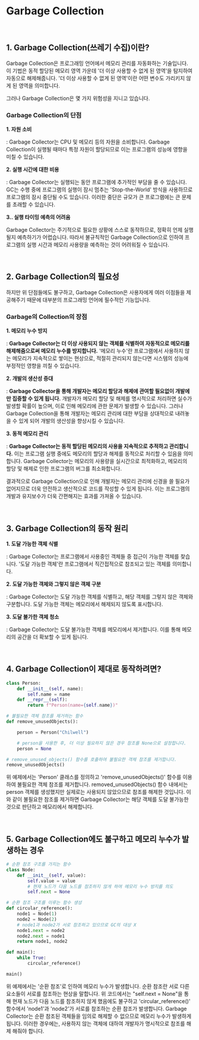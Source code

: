 <h1>Garbage Collection</h1>
<br>
<h2>1. Garbage Collection(쓰레기 수집)이란?</h2>

<p>Garbage Collection은 프로그래밍 언어에서 메모리 관리를 자동화하는 기술입니다. 이 기법은 동적 할당된 메모리 영역 가운데 '더 이상 사용할 수 없게 된 영역'을 
탐지하여 자동으로 해제해줍니다. '더 이상 사용할 수 없게 된 영역'이란 어떤 변수도 가리키지 않게 된 영역을 의미합니다. </p>
<p>그러나 Garbage Collection은 몇 가지 위험성을 지니고 있습니다.</p>

<h3>Garbage Collection의 단점</h3>
<b>1. 자원 소비</b>
<p>: Garbage Collector는 CPU 및 메모리 등의 자원을 소비합니다. Garbage Collection이 실행될 때마다 특정 자원이 할당되므로 이는 프로그램의 성능에 영향을 미칠 수 있습니다.</p>
<b>2. 실행 시간에 대한 비용</b>
<p>: Garbage Collector는 실행되는 동안 프로그램에 추가적인 부담을 줄 수 있습니다. GC는 수행 중에 프로그램의 실행이 잠시 멈추는 'Stop-the-World' 방식을 사용하므로 프로그램의 잠시 중단될 수도 있습니다. 이러한 중단은 규모가 큰 프로그램에는 큰 문제를 초래할 수 있습니다.</p>
<b>3.. 실행 타이밍 예측의 어려움</b>
<p>Garbage Collector는 주기적으로 필요한 상황에 스스로 동작하므로, 정확히 언제 실행될지 예측하기가 어렵습니다. 따라서 불규칙적인 Garbage Collection으로 인하여 프로그램의 실행 시간과 메모리 사용량을 예측하는 것이 어려워질 수 있습니다.</p>

<br>

<h2>2. Garbage Collection의 필요성</h2>

<p>하지만 위 단점들에도 불구하고, Garbage Collection은 사용자에게 여러 이점들을 제공해주기 때문에 대부분의 프로그래밍 언어에 필수적인 기능입니다.</p>

<h3>Garbage의 Collection의 장점</h3>
<b>1. 메모리 누수 방지</b>
<p>: <b>Garbage Collector는 더 이상 사용되지 않는 객체를 식별하여 자동적으로 메모리를 해제해줌으로써 메모리 누수를 방지합니다.</b> '메모리 누수'란 프로그램에서 사용하지 않는 메모리가 지속적으로 쌓이는 현상으로, 적절히 관리되지 않는다면 시스템의 성능에 부정적인 영향을 끼칠 수 있습니다.</p>
<b>2. 개발의 생산성 증대</b>
<p>: <b>Garbage Collector을 통해 개발자는 메모리 할당과 해제에 관여할 필요없이 개발에만 집중할 수 있게 됩니다.</b> 개발자가 메모리 할당 및 해제를 명시적으로 처리하면 실수가 발생할 확률이 높으며, 이로 인해 메모리에 관한 문제가 발생할 수 있습니다. 그러나 Garbage Collection을 통해 개발자는 메모리 관리에 대한 부담을 상대적으로 내려놓을 수 있게 되어 개발의 생산성을 향상시킬 수 있습니다.</p>
<b>3. 동적 메모리 관리</b>
<p>: <b>Garbage Collector는 동적 할당된 메모리의 사용을 지속적으로 추적하고 관리합니다.</b> 이는 프로그램 실행 중에도 메모리의 할당과 해제를 동적으로 처리할 수 있음을 의미합니다. Garbage Collector는 메모리의 사용량을 실시간으로 최적화하고, 메모리의 할당 및 해제로 인한 프로그램의 버그를 최소화합니다.</p>

<p>결과적으로 Garbage Collection으로 인해 개발자는 메모리 관리에 신경을 쓸 필요가 없어지므로 더욱 안전하고 생산적으로 코드를 작성할 수 있게 됩니다. 이는 프로그램의 개발과 유지보수가 더욱 간편해지는 효과를 가져올 수 있습니다.</p>

<br>

<h2>3. Garbage Collection의 동작 원리</h2>
<b>1. 도달 가능한 객체 식별</b>
<p>: Garbage Collector는 프로그램에서 사용중인 객체들 중 접근이 가능한 객체를 찾습니다. '도달 가능한 객체'란 프로그램에서 직간접적으로 참조되고 있는 객체를 의미합니다.</p>
<b>2. 도달 가능한 객체와 그렇지 않은 객체 구분</b>
<p>: Garbage Collector는 도달 가능한 객체를 식별하고, 해당 객체를 그렇지 않은 객체와 구분합니다. 도달 가능한 객체는 메모리에서 해제되지 않도록 표시합니다.</p>
<b>3. 도달 불가한 객체 청소</b>
<p>: Garbage Collector는 도달 불가능한 객체를 메모리에서 제거합니다. 이를 통해 메모리의 공간을 더 확보할 수 있게 됩니다.</p>

<br>

<h2>4. Garbage Collection이 제대로 동작하려면?</h2>

```python
class Person:
    def __init__(self, name):
        self.name = name
    def __repr__(self):
        return f"Person(name={self.name})"

# 불필요한 객체 참조를 제거하는 함수
def remove_unusedObjects():

    person = Person("Chilwell")

    # person을 사용한 후, 더 이상 필요하지 않은 경우 참조를 None으로 설정합니다.
    person = None

# remove_unused_objects() 함수를 호출하여 불필요한 객체 참조를 제거합니다.
remove_unusedObjects()
```

<p>위 예제에서는 'Person' 클래스를 정의하고 'remove_unusedObjects()' 함수를 이용하여 불필요한 객체 참조를 제거합니다. removed_unusedObjects() 함수 내에서는 person 객체를 생성했지만 실제로는 사용되지 않았으므로 참조를 해제한 것입니다. 이와 같이 불필요한 참조를 제거하면 Garbage Collector는 해당 객체를 도달 불가능한 것으로 판단하고 메모리에서 해제합니다.</p>

<br>

<h2>5. Garbage Collection에도 불구하고 메모리 누수가 발생하는 경우</h2>

```python
# 순환 참조 구조를 가지는 함수
class Node:
    def __init__(self, value):
        self.value = value
        # 현재 노드가 다음 노드를 참조하지 않게 하여 메모리 누수 방지를 의도
        self.next = None

# 순환 참조 구조를 이루는 함수 생성
def circular_reference():
    node1 = Node(1)
    node2 = Node(2)
    # node1과 node2가 서로 참조하고 있으므로 GC의 대상 X
    node1.next = node2
    node2.next = node1
    return node1, node2

def main():
    while True:
        circular_reference()

main()
```

<p>위 예제에서는 '순환 참조'로 인하여 메모리 누수가 발생합니다. 순환 참조란 서로 다른 요소들이 서로를 참조하는 현상을 말합니다. 위 코드에서는 "self.next = None"을 통해 현재 노드가 다음 노드를 참조하지 않게 했음에도 불구하고 'circular_reference()' 함수에서 'node1'과 'node2'가 서로를 참조하는 순환 참조가 발생합니다. Garbage Collector는 순환 참조된 객체들을 임의로 해제할 수 없으므로 메모리 누수가 발생하게 됩니다. 이러한 경우에는, 사용하지 않는 객체에 대하여 개발자가 명시적으로 참조를 해제 해줘야 합니다.</p>
